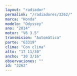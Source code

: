 ```yaml
---
layout: "radiador"
permalink: "/radiadores/3262/"
marca: "Honda"
modelo: "Odyssey"
ano: "2014"
motor: "V6 3.5"
transmision: "Automática"
parte: "63319"
clima: "Con clima"
alto: "17 11/30"
ancho: "30 3/16"
observaciones: ""
id: "3262"
---
```


